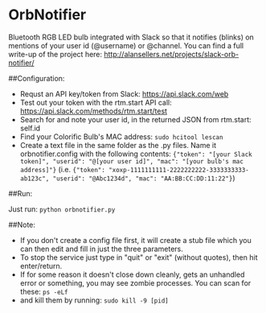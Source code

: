 # OrbNotifier
Bluetooth RGB LED bulb integrated with Slack so that it notifies (blinks) on mentions of your user id (@username) or @channel. You can find a full write-up of the project here: http://alansellers.net/projects/slack-orb-notifier/

##Configuration:
  - Requst an API key/token from Slack: https://api.slack.com/web
  - Test out your token with the rtm.start API call: https://api.slack.com/methods/rtm.start/test
  - Search for and note your user id, in the returned JSON from rtm.start: self.id
  - Find your Colorific Bulb's MAC address: `sudo hcitool lescan`
  - Create a text file in the same folder as the .py files. Name it orbnotifier.config with the following contents: `{"token": "[your Slack token]", "userid": "@[your user id]", "mac": "[your bulb's mac address]"}`    (i.e. `{"token": "xoxp-1111111111-2222222222-3333333333-ab123c", "userid": "@Abc1234d", "mac": "AA:BB:CC:DD:11:22"}`)

##Run:

  Just run: `python orbnotifier.py`
  
##Note:
  - If you don't create a config file first, it will create a stub file which you can then edit and fill in just the three parameters.
  - To stop the service just type in "quit" or "exit" (without quotes), then hit enter/return.
  - If for some reason it doesn't close down cleanly, gets an unhandled error or something, you may see zombie processes. You can scan for these: `ps -eLf`
  - and kill them by running: `sudo kill -9 [pid]`
